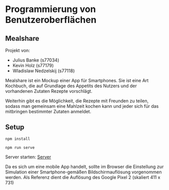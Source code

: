 # Programmierung von Benutzeroberflächen
## Mealshare

Projekt von:

 - Julius Banke (s77034)
 - Kevin Holz (s77179)
 - Wladislaw Nedzelskij (s77118)

Mealshare ist ein Mockup einer App für Smartphones.
Sie ist eine Art Kochbuch, die auf Grundlage des Appetits des Nutzers
und der vorhandenen Zutaten Rezepte vorschlägt.

Weiterhin gibt es die Möglichkeit, die Rezepte mit Freunden zu teilen,
sodass man gemeinsam eine Mahlzeit kochen kann und jeder sich für das
mitbringen bestimmter Zutaten anmeldet.

## Setup
```
npm install
```

```
npm run serve
```

Server starten: [Server](https://github.com/silver1bear/MealshareServer)

Da es sich um eine mobile App handelt, sollte im Browser die Einstellung
zur Simulation einer Smartphone-gemäßen Bildschirmauflösung vorgenommen werden.
Als Referenz dient die Auflösung des Google Pixel 2 (skaliert 411 x 731)